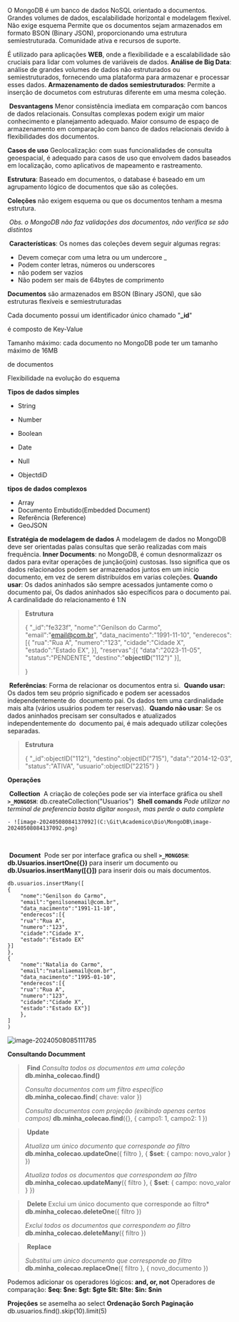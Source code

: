O MongoDB é um banco de dados NoSQL orientado a documentos.
Grandes volumes de dados, escalabilidade horizontal e modelagem flexível.
Não exige esquema
Permite que os documentos sejam armazenados em formato BSON (Binary JSON), proporcionando uma estrutura semiestruturada.
Comunidade ativa e recursos de suporte.

É utilizado para aplicações **WEB**, onde a flexibilidade e a escalabilidade são cruciais para lidar com volumes de variáveis de dados.
**Análise de Big Data**: análise de grandes volumes de dados não estruturados ou semiestruturados, fornecendo uma plataforma para armazenar e processar esses dados.
**Armazenamento de dados semiestruturados**: Permite a inserção de documetos com estruturas diferente em uma mesma coleção.

​	**Desvantagens**
Menor consistência imediata em comparação com bancos de dados relacionais.
Consultas complexas podem exigir um maior conhecimento e planejamento adequado.
Maior consumo de espaço de armazenamento em comparação com banco de dados relacionais devido à flexibilidades dos documentos.

**Casos de uso**
Geolocalização: com suas funcionalidades de consulta geoespacial, é adequado para casos de uso que envolvem dados baseados em localização, como aplicativos de mapeamento e rastreamento.

**Estrutura**: Baseado em documentos, o database é baseado em um agrupamento lógico de documentos que são as coleções.

**Coleções** não exigem esquema ou que os documentos tenham a mesma estrutura.

​	*Obs. o MongoDB não faz validações dos documentos, não verifica se são distintos*

​	**Características**: Os nomes das coleções devem seguir algumas regras:

- Devem começar com uma letra ou um undercore _
- Podem conter letras, números ou underscores
- não podem ser vazios
- Não podem ser mais de 64bytes de comprimento

**Documentos** são armazenados em BSON (Binary JSON), que são estruturas flexíveis e semiestruturadas

Cada documento possui um identificador único chamado "**_id**"

é composto de Key-Value

Tamanho máximo: cada documento no MongoDB pode ter um tamanho máximo de 16MB

de documentos

Flexibilidade na evolução do esquema

**Tipos de dados simples**

- String

- Number

- Boolean

- Date

- Null

- ObjectdiD

  

**tipos de dados complexos**

- Array
- Documento Embutido(Embedded Document)
- Referência (Reference)
- GeoJSON

> 

**Estratégia de modelagem de dados**
A modelagem de dados no MongoDB deve ser orientadas palas consultas que serão realizadas com mais frequência.
	**Inner Documents**: no MongoDB, é comun desnormalizazr os dados para evitar operações de junção(join)
	custosas. Isso significa que os dados relacionados podem ser armazenados juntos em um início documento, em
	vez de serem distribuídos em varias coleções.
	**Quando usar**: Os dados aninhados são sempre acessados juntamente como o documento pai,
				Os dados aninhados são específicos para o documento pai.
				A cardinalidade do relacionamento é 1:N 

> **Estrutura**
>
> {
> "_id":"fe323f",
> "nome":"Genilson do Carmo",
> "email":"email@com.br",
> "data_nacimento":"1991-11-10",
> "enderecos":[{
> "rua":"Rua A",
> "numero":"123",
> "cidade":"Cidade X",
> "estado":"Estado EX",
> }],
> "reservas":[{
> "data":"2023-11-05",
> "status":"PENDENTE",
> "destino":"**objectID**("112")"
> }],
>
> }

​	**Referências**: Forma de relacionar os documentos entra si.
​		**Quando usar:** Os dados tem seu próprio significado e podem ser acessados independentemente do
​					documento pai.
​					Os dados tem uma cardinalidade mais alta (vários usuários podem ter reservas).
​		**Quando não usar**: Se os dados aninhados precisam ser consultados e atualizados independentemente do
​					documento pai, é mais adequado utilizar coleções separadas.



> **Estrutura**
>
> {
> "_id":objectID("112"),
> "destino":objectID("715"),
> "data":"2014-12-03",
> "status":"ATIVA",
> "usuario":objectID("2215")
> }

**Operações**

​	**Collection**
​	A criação de coleções pode ser via interface gráfica ou shell **`>_MONGOSH`**: db.createCollection("Usuarios")
​	**Shell comands**
​	*Pode utilizar no terminal de preferencia basta digitar `mongosh`, mas perde o auto complete*

	- ![image-20240508084137092](C:\Git\Academico\Dio\MongoDB\image-20240508084137092.png)


​	

​	**Document**
​	Pode ser por interface grafica ou  shell **`>_MONGOSH`**: 
​	**db.Usuarios.insertOne({})** para inserir um documento ou
​	**db.Usuarios.insertMany([{}])** para inserir dois ou mais documentos.

```
db.usuarios.insertMany([
{
	"nome":"Genilson do Carmo",
	"email":"genilsonemail@com.br",
	"data_nacimento":"1991-11-10",
	"enderecos":[{
	"rua":"Rua A",
	"numero":"123",
	"cidade":"Cidade X",
	"estado":"Estado EX"
}]
},
{
	"nome":"Natalia do Carmo",
	"email":"nataliaemail@com.br",
	"data_nacimento":"1995-01-10",
	"enderecos":[{
	"rua":"Rua A",
	"numero":"123",
	"cidade":"Cidade X",
	"estado":"Estado EX"}]
	},
]
)
```

![image-20240508085111785](C:\Git\Academico\Dio\MongoDB\image-20240508085111785.png)

**Consultando Documment**

> ​	**Find**
>  *Consulta todos os documentos em uma coleção*
> **db.minha_colecao.find()**
>
>  *Consulta documentos com um filtro específico*
> **db.minha_colecao.find**( chave: valor })
>
>  *Consulta documentos com projeção (exibindo apenas certos campos)*
> **db.minha_colecao.find**({}, { campo1: 1, campo2: 1 })

> ​	**Update**
>
> *Atualiza um único documento que corresponde ao filtro*
> **db.minha_colecao.updateOne**({ filtro }, { **$set**: { campo: novo_valor } })
>
> *Atualiza todos os documentos que correspondem ao filtro*
> **db.minha_colecao.updateMany**({ filtro }, { **$set**: { campo: novo_valor } })

> ​	**Delete**
> Exclui um único documento que corresponde ao filtro*
> **db.minha_colecao.deleteOne**({ filtro })
>
> *Exclui todos os documentos que correspondem ao filtro*
> **db.minha_colecao.deleteMany**({ filtro })

> ​	**Replace**
>
>  *Substitui um único documento que corresponde ao filtro*
> **db.minha_colecao.replaceOne**({ filtro }, { novo_documento })

Podemos adicionar os operadores lógicos: **and, or, not**
Operadores de comparação: **$eq: $ne: $gt: $gte $lt: $lte: $in: $nin**

**Projeções** se asemelha ao select
**Ordenação Sorch**
**Paginação** db.usuarios.find().skip(10).limit(5)